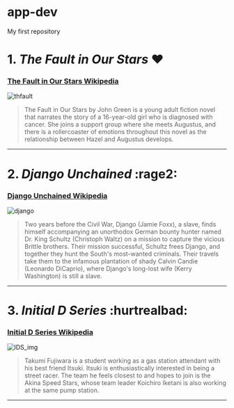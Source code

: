 # app-dev
My first repository

# 1. ***The Fault in Our Stars*** :hearts:
### [The Fault in Our Stars Wikipedia](https://en.wikipedia.org/wiki/The_Fault_in_Our_Stars_(film))
![thfault](https://github.com/MarcAgodonski/app-dev/assets/151895615/0858bcf0-2572-4c56-a287-d4b3580e19c9)
> The Fault in Our Stars by John Green is a young adult fiction novel that narrates the story of a 16-year-old girl who is diagnosed with cancer. She joins a support group where she meets Augustus, and there is a rollercoaster of emotions throughout this novel as the relationship between Hazel and Augustus develops.
---
# 2. ***Django Unchained*** :rage2:
### [Django Unchained Wikipedia](https://en.wikipedia.org/wiki/Django_Unchained)
![django](https://github.com/MarcAgodonski/app-dev/assets/151895615/85d97e7a-eb33-44a0-a54d-266454bc37ff)
> Two years before the Civil War, Django (Jamie Foxx), a slave, finds himself accompanying an unorthodox German bounty hunter named Dr. King Schultz (Christoph Waltz) on a mission to capture the vicious Brittle brothers. Their mission successful, Schultz frees Django, and together they hunt the South's most-wanted criminals. Their travels take them to the infamous plantation of shady Calvin Candie (Leonardo DiCaprio), where Django's long-lost wife (Kerry Washington) is still a slave.
---
# 3. ***Initial D Series*** :hurtrealbad:
### [Initial D Series Wikipedia](https://en.wikipedia.org/wiki/Initial_D)
![IDS_img](https://github.com/MarcAgodonski/app-dev/assets/151895615/446964ef-44e0-4a0a-bef3-cffb5851ab81)
> Takumi Fujiwara is a student working as a gas station attendant with his best friend Itsuki. Itsuki is enthusiastically interested in being a street racer. The team he feels closest to and hopes to join is the Akina Speed Stars, whose team leader Koichiro Iketani is also working at the same pump station.
---



